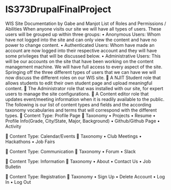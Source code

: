 # IS373DrupalFinalProject
WIS Site Documentation by Gabe and Manjot
List of Roles and Permissions / Abilities
When anyone visits our site we will have all types of users. These users will be grouped up within three groups:
•	Anonymous Users: Whom have not logged into the site and can only view the content and have no power to change content. 
•	Authenticated Users: Whom have made an account are now logged into their respective account and they will have some privileges that will be discussed below. 
•	Administrative Users: This will be our accounts on the site that have been working on the content management machine. We will have full access to every aspect of the site. 
Springing off the three different types of users that we can have we will now discuss the different roles on our WIS site. 
	A NJIT Student role that allows students to edit their own student page and upload meaningful content. 
	The Administrator role that was installed with our site, for expert users to manage the site configurations.
	A Content editor role that updates event/meeting information when it is readily available to the public.  
The following is our list of content types and fields and the according taxonomy vocabularies and terms that will correspond with the different types. 
	Content Type: Profile Page
	Taxonomy
•	Projects
•	Resume
•	Profile Info(Grade, City/State, Major, Background)
•	Github/Github Page
•	Activity

	Content Type: Calendar/Events
	Taxonomy
•	Club Meetings
•	Hackathons
•	Job Fairs

	Content Type: Communication
	Taxonomy
•	Forum
•	Slack

	Content Type: Information
	Taxonomy
•	About
•	Contact Us
•	Job Bulletin

	Content Type: Registration
	Taxonomy
•	Sign Up
•	Delete Account
•	Log In
•	Log Out

